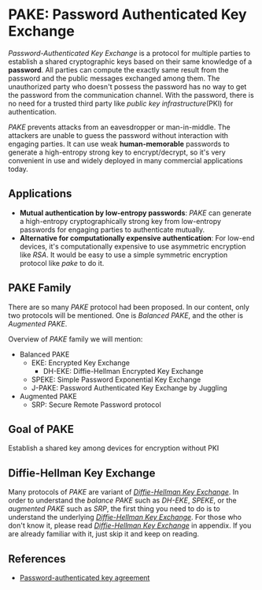 # PAKE: Password Authenticated Key Exchange

_Password-Authenticated Key Exchange_ is a protocol for multiple parties
to establish a shared cryptographic keys
based on their same knowledge of a __password__.
All parties can compute the exactly same result
from the password and the public messages exchanged among them.
The unauthorized party who doesn't possess the password has no way
to get the password from the communication channel.
With the password, there is no need for a trusted third party
like _public key infrastructure_(PKI) for authentication.

_PAKE_ prevents attacks from an eavesdropper or man-in-middle.
The attackers are unable to guess the password
without interaction with engaging parties.
It can use weak __human-memorable__ passwords to generate
a high-entropy strong key to encrypt/decrypt,
so it's very convenient in use and widely deployed
in many commercial applications today.

## Applications

- __Mutual authentication by low-entropy passwords__:
_PAKE_ can generate a high-entropy cryptographically strong key from
low-entropy passwords for engaging parties to authenticate mutually.
- __Alternative for computationally expensive authentication__:
For low-end devices, it's computationally expensive to use asymmetric encryption
like _RSA_. It would be easy to use a simple symmetric encryption protocol
like _pake_ to do it.

## PAKE Family

There are so many _PAKE_ protocol had been proposed.
In our content, only two protocols will be mentioned.
One is _Balanced PAKE_, and the other is _Augmented PAKE_.

Overview of _PAKE_ family we will mention:

- Balanced PAKE
  - EKE: Encrypted Key Exchange
    - DH-EKE: Diffie-Hellman Encrypted Key Exchange
  - SPEKE: Simple Password Exponential Key Exchange
  - J-PAKE: Password Authenticated Key Exchange by Juggling
- Augmented PAKE
  - SRP: Secure Remote Password protocol

## Goal of PAKE

Establish a shared key among devices for encryption without PKI

## Diffie-Hellman Key Exchange

Many protocols of _PAKE_ are variant of [_Diffie-Hellman Key Exchange_][dh].
In order to understand the _balance PAKE_ such as _DH-EKE_, _SPEKE_,
or the _augmented PAKE_ such as _SRP_, the first thing you need to do is to
understand the underlying [_Diffie-Hellman Key Exchange_][dh].
For those who don't know it, please read [_Diffie-Hellman Key Exchange_][dh]
in appendix. If you are already familiar with it, just skip it
and keep on reading.

## References

- [Password-authenticated key agreement][pake]

[pake]: http://cryptowiki.net/index.php?title=Password-authenticated_key_agreement "Password-authenticated key agreement"
[dh]: ../appendix/dh/dh.md "Diffie-Hellman Key Exchange"
